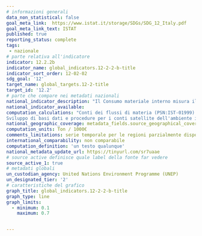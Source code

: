 ```yaml
---
# informazioni generali
data_non_statistical: false
goal_meta_link:  https://www.istat.it/storage/SDGs/SDG_12_Italy.pdf
goal_meta_link_text: ISTAT
published: true
reporting_status: complete
tags:
 - nazionale
# parte relativa all'indicatore
indicator: 12.2.2b
indicator_name: global_indicators.12-2-2-b-title
indicator_sort_order: 12-02-02
sdg_goal: '12'
target_name: global_targets.12-2-title
target_id: '12.2'
# parte che compare nei metadati nazionali
national_indicator_description: "Il Consumo materiale interno misura il consumo apparente di risorse materiali di una economia, pari alla quantità di materiali che in un anno vengono utilizzati dal sistema socioeconomico. L'indicatore e calcolato come somma tra l'Estrazione interna di materiali utilizzati (la quantità di biomasse, minerali non energetici e combustibili fossili estratte e avviate alla trasformazione) e il saldo della Bilancia commerciale fisica, corrispondente agli Input diretti di materiali dall'estero meno gli Output diretti di materiali verso l'estero. Denominatore: PIL ai prezzi di mercato - valori concatenati anno di riferimento 2010."
national_indicator_available:
computation_calculations: "Conti dei flussi di materia (PSN:IST-01999)
Sviluppo di basi dati e procedure per i conti satellite dell'ambiente in termini fisici a livello regionale (PSN:IST-02716)"
national_geographic_coverage: metadata_fields.source_geographical_coverage_1
computation_units: Ton / 1000€
comments_limitations: serie temporale per le regioni parzialmente disponibile
international_comparability: non comparabile
computation_definition: 'un testo qualunque'
national_metadata_update_url: https://tinyurl.com/sr7uaae
# source active definisce quale label della fonte far vedere
source_active_1: true
# metadati globali
un_custodian_agency: United Nations Environment Programme (UNEP)
un_designated_tier: '2'
# caratteristiche del grafico
graph_title: global_indicators.12-2-2-b-title
graph_type: line
graph_limits:
  - minimum: 0.1
    maximum: 0.7


---
```

